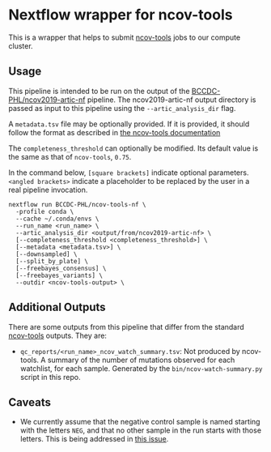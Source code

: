 # Nextflow wrapper for ncov-tools

This is a wrapper that helps to submit [ncov-tools](https://github.com/jts/ncov-tools) jobs to our compute cluster.

## Usage

This pipeline is intended to be run on the output of the [BCCDC-PHL/ncov2019-artic-nf](https://github.com/BCCDC-PHL/ncov2019-artic-nf) pipeline.
The ncov2019-artic-nf output directory is passed as input to this pipeline using the `--artic_analysis_dir` flag.

A `metadata.tsv` file may be optionally provided. If it is provided, it should follow the format as described in [the ncov-tools documentation](https://github.com/jts/ncov-tools#metadata-optional) 

The `completeness_threshold` can optionally be modified. Its default value is the same as that of `ncov-tools`, `0.75`.

In the command below, `[square brackets]` indicate optional parameters. `<angled brackets>` indicate a placeholder to be replaced by the user in a real pipeline invocation.

```
nextflow run BCCDC-PHL/ncov-tools-nf \
  -profile conda \
  --cache ~/.conda/envs \
  --run_name <run_name> \
  --artic_analysis_dir <output/from/ncov2019-artic-nf> \
  [--completeness_threshold <completeness_threshold>] \
  [--metadata <metadata.tsv>] \
  [--downsampled] \
  [--split_by_plate] \
  [--freebayes_consensus] \
  [--freebayes_variants] \
  --outdir <ncov-tools-output> \
```

## Additional Outputs
There are some outputs from this pipeline that differ from the standard [ncov-tools](https://github.com/jts/ncov-tools) outputs. They are:
- `qc_reports/<run_name>_ncov_watch_summary.tsv`: Not produced by ncov-tools. A summary of the number of mutations observed for each watchlist, for each sample.
   Generated by the `bin/ncov-watch-summary.py` script in this repo.

## Caveats
- We currently assume that the negative control sample is named starting with the letters `NEG`, and that
  no other sample in the run starts with those letters. This is being addressed in [this issue](https://github.com/BCCDC-PHL/ncov-tools-nf/issues/6).
